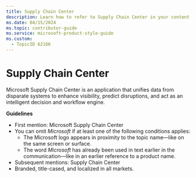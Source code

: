 ```yaml
---
title: Supply Chain Center
description: Learn how to refer to Supply Chain Center in your content.
ms.date: 04/15/2024
ms.topic: contributor-guide
ms.service: microsoft-product-style-guide
ms.custom:
  - TopicID 62166
---
```



# Supply Chain Center

Microsoft Supply Chain Center is an application that unifies data from disparate systems to enhance visibility, predict disruptions, and act as an intelligent decision and workflow engine.

**Guidelines**

- First mention: Microsoft Supply Chain Center
- You can omit *Microsoft* if at least one of the following conditions applies:
  - The Microsoft logo appears in proximity to the topic name—like on the same screen or surface.
  - The word *Microsoft* has already been used in text earlier in the communication—like in an earlier reference to a product name.
- Subsequent mentions: Supply Chain Center
- Branded, title-cased, and localized in all markets.


